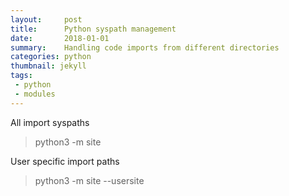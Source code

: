 ```yaml
---
layout:     post
title:      Python syspath management
date:       2018-01-01
summary:    Handling code imports from different directories
categories: python
thumbnail: jekyll
tags:
 - python
 - modules
---
```


All import syspaths
> python3 -m site

User specific import paths
> python3 -m site --usersite